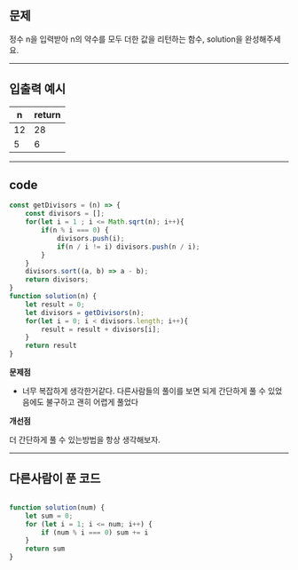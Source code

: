 ## 문제

정수 n을 입력받아 n의 약수를 모두 더한 값을 리턴하는 함수, solution을 완성해주세요.

---

## 입출력 예시

| n    | return |
| ---- | ------ |
| 12   | 28     |
| 5    | 6      |

---

## code

```js
const getDivisors = (n) => { 
    const divisors = []; 
    for(let i = 1 ; i <= Math.sqrt(n); i++){ 
        if(n % i === 0) { 
            divisors.push(i); 
            if(n / i != i) divisors.push(n / i); 
        } 
    } 
    divisors.sort((a, b) => a - b); 
    return divisors; 
}
function solution(n) {
    let result = 0;
    let divisors = getDivisors(n);
    for(let i = 0; i < divisors.length; i++){
        result = result + divisors[i];
    }
    return result
}
```

**문제점**

- 너무 복잡하게 생각한거같다. 다른사람들의 풀이를 보면 되게 간단하게 풀 수 있었음에도 불구하고 괜히 어렵게 풀었다

**개선점**

더 간단하게 풀 수 있는방법을 항상  생각해보자.

---

## 다른사람이 푼 코드

```js

function solution(num) {
    let sum = 0;
    for (let i = 1; i <= num; i++) {
        if (num % i === 0) sum += i
    }
    return sum
}
```